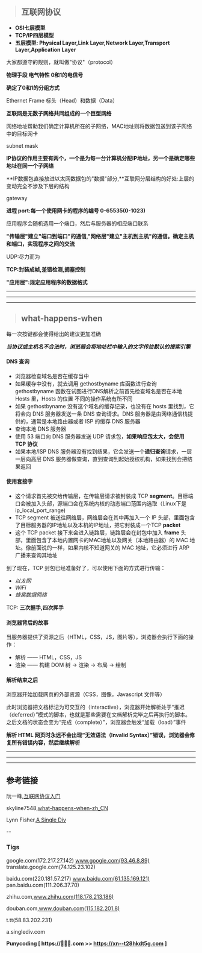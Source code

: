 >##	互联网协议

- **OSI七层模型**
- **TCP/IP四层模型**
- **五层模型: Physical Layer,Link Layer,Network Layer,Transport Layer,Application Layer**

大家都遵守的规则，就叫做"协议"（protocol）

**物理手段  电气特性  0和1的电信号**

**确定了0和1的分组方式**

Ethernet Frame 标头（Head）和数据（Data）

**互联网是无数子网络共同组成的一个巨型网络**

网络地址帮助我们确定计算机所在的子网络，MAC地址则将数据包送到该子网络中的目标网卡

subnet mask

**IP协议的作用主要有两个，一个是为每一台计算机分配IP地址，另一个是确定哪些地址在同一个子网络**

**IP数据包直接放进以太网数据包的"数据"部分,**互联网分层结构的好处:上层的变动完全不涉及下层的结构

gateway

**进程 port:每一个使用网卡的程序的编号 0-65535(0-1023)**

应用程序会随机选用一个端口，然后与服务器的相应端口联系

**"传输层"建立"端口到端口"的通信,"网络层"建立"主机到主机"的通信。确定主机和端口，实现程序之间的交流**

UDP:尽力而为

**TCP:封装成帧,差错检测,拥塞控制**

**"应用层":规定应用程序的数据格式**
  
---
---
---

>##	what-happens-when

每一次按键都会使得给出的建议更加准确

***当协议或主机名不合法时，浏览器会将地址栏中输入的文字传给默认的搜索引擎***

#### DNS 查询

- 浏览器检查域名是否在缓存当中
- 如果缓存中没有，就去调用 gethostbyname 库函数进行查询
gethostbyname 函数在试图进行DNS解析之前首先检查域名是否在本地 Hosts 里，Hosts 的位置 不同的操作系统有所不同
- 如果 gethostbyname 没有这个域名的缓存记录，也没有在 hosts 里找到，它将会向 DNS 服务器发送一条 DNS 查询请求。DNS 服务器是由网络通信栈提供的，通常是本地路由器或者 ISP 的缓存 DNS 服务器
- 查询本地 DNS 服务器
- 使用 53 端口向 DNS 服务器发送 UDP 请求包，**如果响应包太大，会使用 TCP 协议**
- 如果本地/ISP DNS 服务器没有找到结果，它会发送一个**递归查询**请求，一层一层向高层 DNS 服务器做查询，直到查询到起始授权机构，如果找到会把结果返回

#### 使用套接字

- 这个请求首先被交给传输层，在传输层请求被封装成 TCP **segment**。目标端口会被加入头部，源端口会在系统内核的动态端口范围内选取（Linux下是ip_local_port_range)
- TCP segment 被送往网络层，网络层会在其中再加入一个 IP 头部，里面包含了目标服务器的IP地址以及本机的IP地址，把它封装成一个TCP **packet**
- 这个 TCP packet 接下来会进入链路层，链路层会在封包中加入 **frame** 头部，里面包含了本地内置网卡的MAC地址以及网关（本地路由器）的 MAC 地址。像前面说的一样，如果内核不知道网关的 MAC 地址，它必须进行 ARP 广播来查询其地址

到了现在，TCP 封包已经准备好了，可以使用下面的方式进行传输：

- *以太网*
- *WiFi*
- *蜂窝数据网络*

TCP: **三次握手,四次挥手**

#### 浏览器背后的故事

当服务器提供了资源之后（HTML，CSS，JS，图片等），浏览器会执行下面的操作：

- 解析 —— HTML，CSS，JS
- 渲染 —— 构建 DOM 树 -> 渲染 -> 布局 -> 绘制

#### 解析结束之后

浏览器开始加载网页的外部资源（CSS，图像，Javascript 文件等）

此时浏览器把文档标记为可交互的（interactive），浏览器开始解析处于“推迟（deferred）”模式的脚本，也就是那些需要在文档解析完毕之后再执行的脚本。之后文档的状态会变为“完成（complete）”，浏览器会触发“加载（load）”事件

**解析 HTML 网页时永远不会出现“无效语法（Invalid Syntax）”错误，浏览器会修复所有错误内容，然后继续解析**


---
---
---

## 参考链接
阮一峰,[互联网协议入门](http://www.ruanyifeng.com/blog/2012/05/internet_protocol_suite_part_i.html)

skyline7548,[what-happens-when-zh_CN](https://github.com/skyline75489/what-happens-when-zh_CN)

Lynn Fisher,[A Single Div](http://a.singlediv.com)

--

###	Tigs

google.com(172.217.27.142) www.google.com(93.46.8.89) translate.google.com(74.125.23.102)

baidu.com(220.181.57.217) www.baidu.com(61.135.169.121) pan.baidu.com(111.206.37.70)

zhihu.com,www.zhihu.com(118.178.213.186)

douban.com,www.douban.com(115.182.201.8)

t.tt(58.83.202.231)

a.singlediv.com

**Punycoding  [  https://🤣😏🙄.com  >>  https://xn--t28hkdt5g.com  ]**